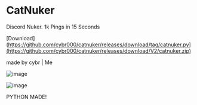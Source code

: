 # CatNuker

Discord Nuker. 1k Pings in 15 Seconds

[Download](https://github.com/cybr000/catnuker/releases/download/tag/catnuker.py](https://github.com/cybr000/catnuker/releases/download/V2/catnuker.zip)

 made by cybr | Me
         

![image](https://github.com/user-attachments/assets/8747bbb9-572c-47f6-9f8a-c18ebdc29cfa)

![image](https://github.com/user-attachments/assets/dfd8a024-132e-4ba1-b8af-d267c1d56c86)


PYTHON MADE!
